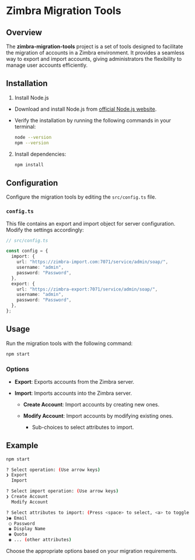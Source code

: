 # Zimbra Migration Tools

## Overview

The **zimbra-migration-tools** project is a set of tools designed to facilitate the migration of accounts in a Zimbra environment. It provides a seamless way to export and import accounts, giving administrators the flexibility to manage user accounts efficiently.

## Installation

1.  Install Node.js
   - Download and install Node.js from [official Node.js website](https://nodejs.org/).
   - Verify the installation by running the following commands in your terminal:

     ```bash
     node --version
     npm --version
     ```

2. Install dependencies:

   ```bash
   npm install
   ```

## Configuration

Configure the migration tools by editing the `src/config.ts` file.

### `config.ts`

This file contains an export and import object for server configuration. Modify the settings accordingly:

```typescript
// src/config.ts

const config = {
  import: {
    url: "https://zimbra-import.com:7071/service/admin/soap/",
    username: "admin",
    password: "Password",
  },
  export: {
    url: "https://zimbra-export:7071/service/admin/soap/",
    username: "admin",
    password: "Password",
  },
};
```

## Usage

Run the migration tools with the following command:

```bash
npm start
```

### Options

- **Export**: Exports accounts from the Zimbra server.

- **Import**: Imports accounts into the Zimbra server.

  - **Create Account**: Import accounts by creating new ones.

  - **Modify Account**: Import accounts by modifying existing ones.

    - Sub-choices to select attributes to import.

## Example

```bash
npm start

? Select operation: (Use arrow keys)
❯ Export
  Import

? Select import operation: (Use arrow keys)
❯ Create Account
  Modify Account

? Select attributes to import: (Press <space> to select, <a> to toggle all, <i> to invert selection)
❯◉ Email
 ◯ Password
 ◉ Display Name
 ◉ Quota
 ◉ ... (other attributes)

```

Choose the appropriate options based on your migration requirements.
